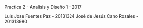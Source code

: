 Practica 2 - Analisis y Diseño 1 - 2017

Luis Jose Fuentes Paz - 20131324
José de Jesús Cano Rosales - 201313980
